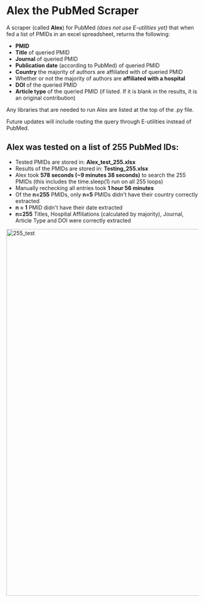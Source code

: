 # Alex the PubMed Scraper
A scraper (called **Alex**) for PubMed *(does not use E-utilities yet)* that when fed a list of PMIDs in an excel spreadsheet, returns the following: 
* **PMID**
* **Title** of queried PMID
* **Journal** of queried PMID
* **Publication date** (according to PubMed) of queried PMID
* **Country** the majority of authors are affiliated with of queried PMID
* Whether or not the majority of authors are **affiliated with a hospital** 
* **DOI** of the queried PMID 
* **Article type** of the queried PMID (if listed. If it is blank in the results, it is an original contribution)

Any libraries that are needed to run Alex are listed at the top of the .py file. 

Future updates will include routing the query through E-utilities instead of PubMed. 

## Alex was tested on a list of 255 PubMed IDs:
* Tested PMIDs are stored in: **Alex_test_255.xlsx**
* Results of the PMIDs are stored in: **Testing_255.xlsx**
* Alex took **578 seconds (~9 minutes 38 seconds)** to search the 255 PMIDs (this includes the time.sleep(1) run on all 255 loops)
* Manually rechecking all entries took **1 hour 56 minutes** 
* Of the **n=255** PMIDs, only **n=5** PMIDs didn't have their country correctly extracted
* **n = 1** PMID didn't have their date extracted 
* **n=255** Titles, Hospital Affiliations (calculated by majority), Journal, Article Type and DOI were correctly extracted

<img width="960" alt="255_test" src="https://user-images.githubusercontent.com/99373791/180149832-3bb59183-092e-4748-9086-bf81c0271491.png">
